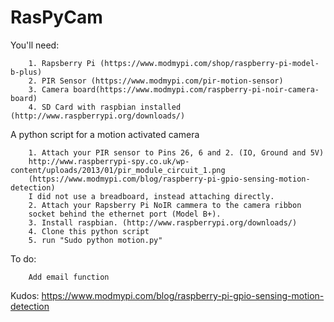 # RasPyCam

You'll need: 

		1. Rapsberry Pi (https://www.modmypi.com/shop/raspberry-pi-model-b-plus)	
		2. PIR Sensor (https://www.modmypi.com/pir-motion-sensor)
		3. Camera board(https://www.modmypi.com/raspberry-pi-noir-camera-board)
		4. SD Card with raspbian installed (http://www.raspberrypi.org/downloads/)


A python script for a motion activated camera


		1. Attach your PIR sensor to Pins 26, 6 and 2. (IO, Ground and 5V) 
		http://www.raspberrypi-spy.co.uk/wp-content/uploads/2013/01/pir_module_circuit_1.png
		(https://www.modmypi.com/blog/raspberry-pi-gpio-sensing-motion-detection)
		I did not use a breadboard, instead attaching directly. 
		2. Attach your Rapsberry Pi NoIR cammera to the camera ribbon 
		socket behind the ethernet port (Model B+).
		3. Install raspbian. (http://www.raspberrypi.org/downloads/)
		4. Clone this python script
		5. run "Sudo python motion.py"
To do: 

		Add email function

Kudos: 
		https://www.modmypi.com/blog/raspberry-pi-gpio-sensing-motion-detection
